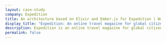 ```yaml
---
layout: case-study
company: Expedition
title: An architecture based on Elixir and Ember.js for Expedition | Work
display_title: "Expedition: An online travel magazine for global citizens"
description: Expedition is an online travel magazine for global citizens. They turned to simplabs when they were looking for guidance to get the most out of their technology stack based on Elixir, Phoenix and Ember.js.
permalink: false
---
```

